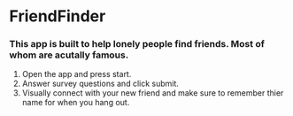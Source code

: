 # FriendFinder

### This app is built to help lonely people find friends. Most of whom are acutally famous.

1. Open the app and press start.
2. Answer survey questions and click submit.
3. Visually connect with your new friend and make sure to remember thier name for when you hang out.